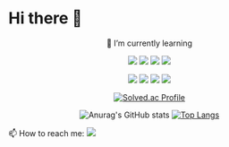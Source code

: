 # Hi there 👋
<div align="center">

🌱 I’m currently learning

<img src="https://img.shields.io/badge/C-A8B9CC?style=flat-square&logo=C&logoColor=white"/>  <a href="https://en.cppreference.com/w/" target="_blank"><img src="https://img.shields.io/badge/C++-00599C?style=flat-square&logo=c%2B%2B&logoColor=white"/></a>  <img src="https://img.shields.io/badge/Python-3776AB?style=flat-square&logo=Python&logoColor=white"/></a>  <img src="https://img.shields.io/badge/Linux-FCC624?style=flat-square&logo=Linux&logoColor=white"/></a>

<img src="https://img.shields.io/badge/Visual Studio-5C2D91?style=flat-square&logo=Visual Studio&logoColor=white"/></a>  <img src="https://img.shields.io/badge/Visual Studio Code-007ACC?style=flat-square&logo=Visual Studio Code&logoColor=white"/></a> <img src="https://img.shields.io/badge/Google Colab-F9AB00?style=flat-square&logo=Google Colab&logoColor=white"/></a>  <img src="https://img.shields.io/badge/TensorFlow-FF6F00?style=flat-square&logo=TensorFlow&logoColor=white"/></a>

[![Solved.ac Profile](http://mazassumnida.wtf/api/v2/generate_badge?boj=kimhs982)](https://solved.ac/kimhs982/)

![Anurag's GitHub stats](https://github-readme-stats.vercel.app/api?username=kimhs982&theme=algolia&show_icons=true)
[![Top Langs](https://github-readme-stats.vercel.app/api/top-langs/?username=kimhs982&layout=compact)](https://github.com/kimhs982/github-readme-stats)
</div>

📫 How to reach me: <a href="mailto:kimhyungsuk982@gmail.com" target="_blank"><img src="https://img.shields.io/badge/Gmail-EA4335?style=flat-square&logo=Gmail&logoColor=white"/>

<!--
**kimhs982/kimhs982** is a ✨ _special_ ✨ repository because its `README.md` (this file) appears on your GitHub profile.

Here are some ideas to get you started:

- 🔭 I’m currently working on ...
- 🌱 I’m currently learning ...
- 👯 I’m looking to collaborate on ...
- 🤔 I’m looking for help with ...
- 💬 Ask me about ...
- 📫 How to reach me: ...
- 😄 Pronouns: ...
- ⚡ Fun fact: ...
-->

